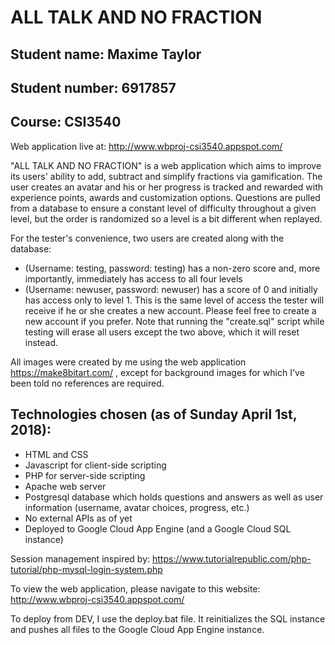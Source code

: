 # ALL TALK AND NO FRACTION

## Student name: Maxime Taylor
## Student number: 6917857
## Course: CSI3540

Web application live at: http://www.wbproj-csi3540.appspot.com/

"ALL TALK AND NO FRACTION" is a web application which aims to improve its users' ability to add, subtract and simplify fractions via gamification. The user creates an avatar and his
or her progress is tracked and rewarded with experience points, awards and customization options. Questions are pulled from a database to ensure a constant level of difficulty 
throughout a given level, but the order is randomized so a level is a bit different when replayed.

For the tester's convenience, two users are created along with the database:
* (Username: testing, password: testing) has a non-zero score and, more importantly, immediately has access to all four levels
* (Username: newuser, password: newuser) has a score of 0 and initially has access only to level 1. This is the same level of access the tester will receive if he or she creates a new account.
Please feel free to create a new account if you prefer. Note that running the "create.sql" script while testing will erase all users except the two above, which it will reset instead.

All images were created by me using the web application https://make8bitart.com/ , except for background images for which I've been told no references are required.

## Technologies chosen (as of Sunday April 1st, 2018):
* HTML and CSS
* Javascript for client-side scripting
* PHP for server-side scripting
* Apache web server
* Postgresql database which holds questions and answers as well as user information (username, avatar choices, progress, etc.)
* No external APIs as of yet
* Deployed to Google Cloud App Engine (and a Google Cloud SQL instance)

Session management inspired by: https://www.tutorialrepublic.com/php-tutorial/php-mysql-login-system.php

To view the web application, please navigate to this website: http://www.wbproj-csi3540.appspot.com/

To deploy from DEV, I use the deploy.bat file. It reinitializes the SQL instance and pushes all files to the Google Cloud App Engine instance.




